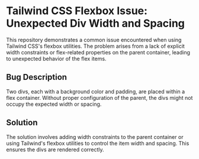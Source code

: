 # Tailwind CSS Flexbox Issue: Unexpected Div Width and Spacing

This repository demonstrates a common issue encountered when using Tailwind CSS's flexbox utilities.  The problem arises from a lack of explicit width constraints or flex-related properties on the parent container, leading to unexpected behavior of the flex items.

## Bug Description
Two divs, each with a background color and padding, are placed within a flex container.  Without proper configuration of the parent, the divs might not occupy the expected width or spacing.

## Solution
The solution involves adding width constraints to the parent container or using Tailwind's flexbox utilities to control the item width and spacing.  This ensures the divs are rendered correctly.